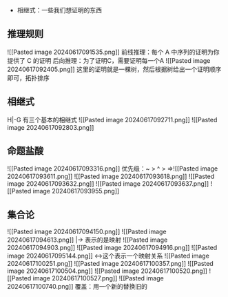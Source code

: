 - 相继式：一些我们想证明的东西
## 推理规则
![[Pasted image 20240617091535.png]]
前线推理：每个 A 中序列的证明为你提供了 C 的证明
后向推理：为了证明C，需要证明每一个A
![[Pasted image 20240617092405.png]]
这里的证明就是一棵树，然后根据树给出一个证明顺序即可，拓扑排序
## 相继式
H|-G
有三个基本的相继式
![[Pasted image 20240617092711.png]]
![[Pasted image 20240617092803.png]]
## 命题盐酸
![[Pasted image 20240617093316.png]]
优先级：~ > ^ > =>![[Pasted image 20240617093611.png]]
![[Pasted image 20240617093618.png]]
![[Pasted image 20240617093632.png]]
![[Pasted image 20240617093637.png]]
![[Pasted image 20240617093955.png]]
## 集合论
![[Pasted image 20240617094150.png]]
![[Pasted image 20240617094613.png]]
|-> 表示的是映射
![[Pasted image 20240617094903.png]]
![[Pasted image 20240617094916.png]]
![[Pasted image 20240617095144.png]]
<->这个表示一个映射关系
![[Pasted image 20240617100251.png]]
![[Pasted image 20240617100357.png]]
![[Pasted image 20240617100504.png]]
![[Pasted image 20240617100520.png]]
![[Pasted image 20240617100527.png]]
![[Pasted image 20240617100740.png]]
覆盖：用一个新的替换旧的